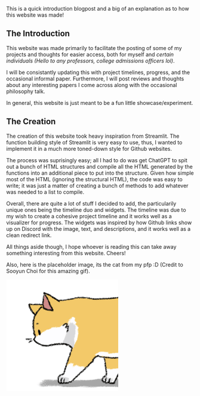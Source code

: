 This is a quick introduction blogpost and a big of an explanation as to how this website was made!

## The Introduction

This website was made primarily to facilitate the posting of some of my projects and thoughts for easier access, both for myself and *certain individuals (Hello to any professors, college admissions officers lol)*. 

I will be consistantly updating this with project timelines, progress, and the occasional informal paper. Furthermore, I will post reviews and thoughts about any interesting papers I come across along with the occasional philosophy talk.

In general, this website is just meant to be a fun little showcase/experiment.

## The Creation

The creation of this website took heavy inspiration from Streamlit. The function building style of Streamlit is very easy to use, thus, I wanted to implement it in a much more toned-down style for Github websites. 

The process was suprisingly easy; all I had to do was get ChatGPT to spit out a bunch of HTML structures and compile all the HTML generated by the functions into an additional piece to put into the structure. Given how simple most of the HTML (ignoring the structural HTML), the code was easy to write; it was just a matter of creating a bunch of methods to add whatever was needed to a list to compile.

Overall, there are quite a lot of stuff I decided to add, the particularily unique ones being the timeline duo and widgets. The timeline was due to my wish to create a cohesive project timeline and it works well as a visualizer for progress. The widgets was inspired by how Github links show up on Discord with the image, text, and descriptions, and it works well as a clean redirect link.

All things aside though, I hope whoever is reading this can take away something interesting from this website. Cheers!

Also, here is the placeholder image, its the cat from my pfp :D (Credit to Sooyun Choi for this amazing gif).

<img src="images/placeholder.png" alt="Placeholder Pic" width="300">